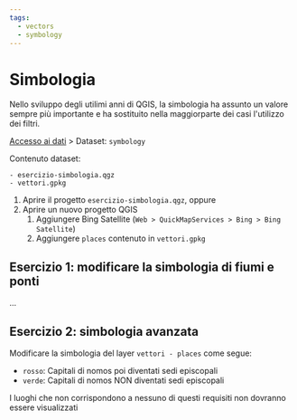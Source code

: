 ```yaml
---
tags:
  - vectors
  - symbology
---
```

# Simbologia
Nello sviluppo degli utilimi anni di QGIS, la simbologia ha assunto un valore sempre più importante e ha sostituito nella maggiorparte dei casi l'utilizzo dei filtri.

[Accesso ai dati](Accesso%20ai%20dati.md) > Dataset: `symbology`

Contenuto dataset:
```
- esercizio-simbologia.qgz
- vettori.gpkg
```

1. Aprire il progetto `esercizio-simbologia.qgz`, oppure
2. Aprire un nuovo progetto QGIS
	1. Aggiungere Bing Satellite (`Web > QuickMapServices > Bing > Bing Satellite`)
	2. Aggiungere `places` contenuto in `vettori.gpkg`

## Esercizio 1: modificare la simbologia di fiumi e ponti
...

## Esercizio 2: simbologia avanzata
Modificare la simbologia del layer `vettori - places` come segue:
- `rosso`: Capitali di nomos poi diventati sedi episcopali
- `verde`: Capitali di nomos NON diventati sedi episcopali

I luoghi che non corrispondono a nessuno di questi requisiti non dovranno essere visualizzati
